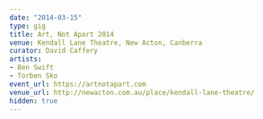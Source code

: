 ```yaml
---
date: "2014-03-15"
type: gig
title: Art, Not Apart 2014
venue: Kendall Lane Theatre, New Acton, Canberra
curator: David Caffery
artists:
- Ben Swift
- Torben Sko
event_url: https://artnotapart.com
venue_url: http://newacton.com.au/place/kendall-lane-theatre/
hidden: true
---
```

